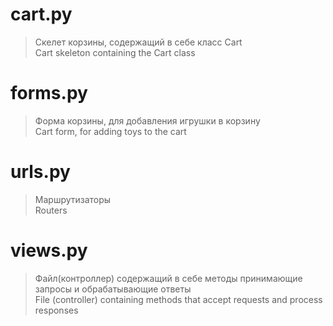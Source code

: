 # cart.py
>Скелет корзины, содержащий в себе класс Cart<br/>
>Cart skeleton containing the Cart class
# forms.py
>Форма корзины, для добавления игрушки в корзину<br/>
>Cart form, for adding toys to the cart
# urls.py
>Маршрутизаторы<br/>
>Routers
# views.py
>Файл(контроллер) содержащий в себе методы принимающие запросы и обрабатывающие ответы<br/>
>File (controller) containing methods that accept requests and process responses

